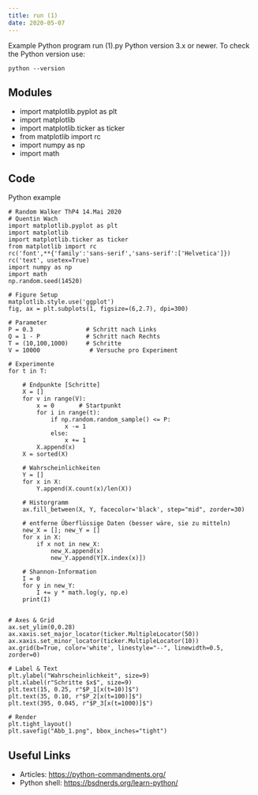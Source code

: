 ```yaml
---
title: run (1)
date: 2020-05-07
---
```

Example Python program run (1).py
Python version 3.x or newer.
To check the Python version use:

    python --version

## Modules

* import matplotlib.pyplot as plt
* import matplotlib
* import matplotlib.ticker as ticker
* from matplotlib import rc
* import numpy as np
* import math

## Code

Python example

    # Random Walker ThP4 14.Mai 2020
    # Quentin Wach
    import matplotlib.pyplot as plt
    import matplotlib
    import matplotlib.ticker as ticker
    from matplotlib import rc
    rc('font',**{'family':'sans-serif','sans-serif':['Helvetica']})
    rc('text', usetex=True)
    import numpy as np
    import math
    np.random.seed(14520)
    
    # Figure Setup
    matplotlib.style.use('ggplot')
    fig, ax = plt.subplots(1, figsize=(6,2.7), dpi=300)
    
    # Parameter
    P = 0.3               # Schritt nach Links
    Q = 1 - P             # Schritt nach Rechts
    T = (10,100,1000)     # Schritte
    V = 10000              # Versuche pro Experiment
    
    # Experimente
    for t in T:
    
        # Endpunkte [Schritte]
        X = []
        for v in range(V):
            x = 0       # Startpunkt
            for i in range(t):
                if np.random.random_sample() <= P:
                    x -= 1
                else:
                    x += 1
            X.append(x)
        X = sorted(X)
        
        # Wahrscheinlichkeiten
        Y = []
        for x in X:
            Y.append(X.count(x)/len(X))
    
        # Historgramm
        ax.fill_between(X, Y, facecolor='black', step="mid", zorder=30)
    
        # entferne Überflüssige Daten (besser wäre, sie zu mitteln)
        new_X = []; new_Y = []
        for x in X:
            if x not in new_X:
                new_X.append(x)
                new_Y.append(Y[X.index(x)])
    
        # Shannon-Information
        I = 0
        for y in new_Y:
            I += y * math.log(y, np.e)
        print(I)
    
    
    # Axes & Grid
    ax.set_ylim(0,0.28)
    ax.xaxis.set_major_locator(ticker.MultipleLocator(50))
    ax.xaxis.set_minor_locator(ticker.MultipleLocator(10))
    ax.grid(b=True, color='white', linestyle="--", linewidth=0.5, zorder=0)
    
    # Label & Text
    plt.ylabel("Wahrscheinlichkeit", size=9)
    plt.xlabel(r"Schritte $x$", size=9)
    plt.text(15, 0.25, r"$P_1[x(t=10)]$")
    plt.text(35, 0.10, r"$P_2[x(t=100)]$")
    plt.text(395, 0.045, r"$P_3[x(t=1000)]$")
    
    # Render
    plt.tight_layout()
    plt.savefig("Abb_1.png", bbox_inches="tight")

## Useful Links

- Articles: https://python-commandments.org/
- Python shell: https://bsdnerds.org/learn-python/
